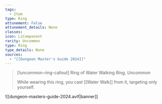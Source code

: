 ```yaml
---
tags:
  - Item
type: Ring
attunement: False
attunement_details: None
classes:
icon: LiComponent
rarity: Uncommon
type: Ring
type_details: None
sources: 
  - "[[Dungeon Master's Guide 2024]]"
---
```

>[!uncommon-ring-callout] Ring of Water Walking
>_Ring, Uncommon_
>
>While wearing this ring, you cast [[Water Walk]] from it, targeting only yourself.
>


![[dungeon-masters-guide-2024.avif|banner]]